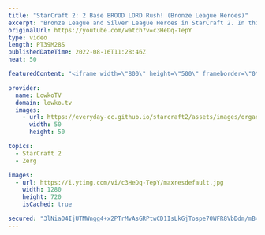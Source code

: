 ```yaml
---
title: "StarCraft 2: 2 Base BROOD LORD Rush! (Bronze League Heroes)"
excerpt: "Bronze League and Silver League Heroes in StarCraft 2. In this video I cast two games of SC2, one between two Protoss players in Bronze League, and one between two Zergs in Silver League.  00:00 Bronze League Protoss vs Protoss 19:40 Silver League Zerg vs Zerg  Support my work on Patreon: https://www.patreon.com/lowkotv"
originalUrl: https://youtube.com/watch?v=c3HeDq-TepY
type: video
length: PT39M28S
publishedDateTime: 2022-08-16T11:28:46Z
heat: 50

featuredContent: "<iframe width=\"800\" height=\"500\" frameborder=\"0\" src=\"https://www.youtube.com/embed/c3HeDq-TepY\" allow=\"accelerometer; autoplay; encrypted-media; gyroscope; picture-in-picture\" allowfullscreen></iframe>"

provider:
  name: LowkoTV
  domain: lowko.tv
  images:
    - url: https://everyday-cc.github.io/starcraft2/assets/images/organizations/lowko.tv-50x50.jpg
      width: 50
      height: 50

topics:
  - StarCraft 2
  - Zerg

images:
  - url: https://i.ytimg.com/vi/c3HeDq-TepY/maxresdefault.jpg
    width: 1280
    height: 720
    isCached: true

secured: "3lNiaO4IjUTMWngg4+x2PTrMvAsGRPtwCD1IsLkGjTospe70WFR8VbDdm/mB4nn24sKTZC0Px4bnGP9WvO672/GfIWUaDkuprNHsKVumlxf9LXbnZRbtF07/3sZm51qODmQ+F6HPUV74VuXSJdSBuJQb7k8VilE601c+j0gDYpQNVMRKYA9GU9FXrRKJQavkHEaFIk2oTrRxc+uikbyJk+WyKXFymoR+20ox2UHy1cgzcIgwQBJbpVuEWLb8Kuq2PnixihyTXaPlg3CBMpuf78xxsJiKk6UuJaxLPlFs4nIQJ9yGqdou5aIiTiS8+LkSC8mlz/sU8w4uhcrpapvcBOFED04l8n59Xqll9EsCEIlkI4kkaY2vSqPsn1o0EkPeHzizQfOgawEIyle3vgtfH6RSdZ+0hHf88lGne0Dr9ic=;Ng5TwoAGcORSj/U3YhjtYg=="
---
```


